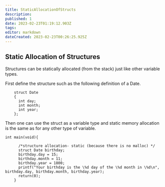 ```yaml
---
title: StaticAllocationOfStructs
description: 
published: 1
date: 2023-02-23T01:19:12.903Z
tags: 
editor: markdown
dateCreated: 2023-02-23T00:26:25.925Z
---
```




## Static Allocation of Structures 

Structures can be statically allocated (from the stack) just like other variable types.

First define the structure such as the following definition of  a Date.
```
    struct Date
    {
      int day;
      int month;
      int year;
    };
```
Then one can use the struct as a variable type and static memory allocation is the same as for any other type of variable.

```
int main(void){

      /*structure allocation- static (because there is no malloc) */
      struct Date birthday;
      birthday.day = 15;
      birthday.month = 11;
      birthday.year = 1800;
      printf("Your birthday is the \%d day of the \%d month in \%d\n", birthday.day, birthday.month, birthday.year);
      return(0);
    }
````